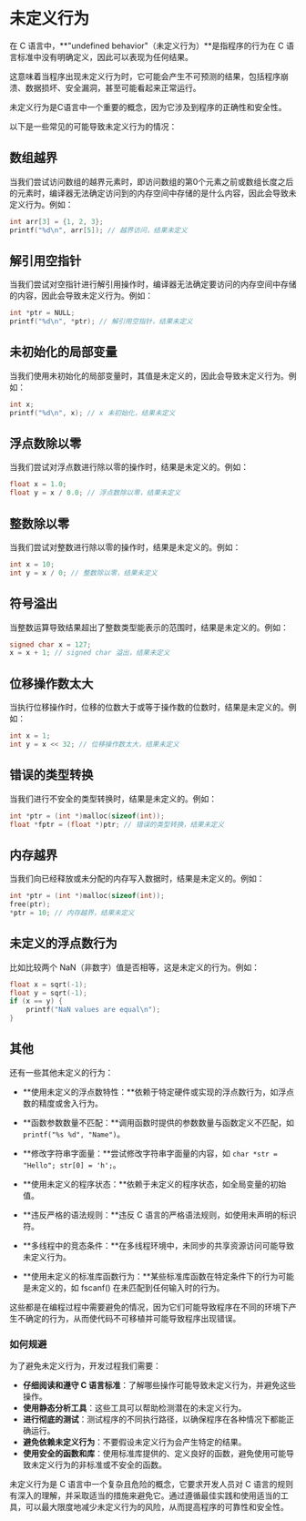 # 未定义行为

在 C 语言中，**"undefined behavior"（未定义行为）**是指程序的行为在 C 语言标准中没有明确定义，因此可以表现为任何结果。

这意味着当程序出现未定义行为时，它可能会产生不可预测的结果，包括程序崩溃、数据损坏、安全漏洞，甚至可能看起来正常运行。

未定义行为是C语言中一个重要的概念，因为它涉及到程序的正确性和安全性。

以下是一些常见的可能导致未定义行为的情况：

## 数组越界

当我们尝试访问数组的越界元素时，即访问数组的第0个元素之前或数组长度之后的元素时，编译器无法确定访问到的内存空间中存储的是什么内容，因此会导致未定义行为。例如：

```c
int arr[3] = {1, 2, 3};
printf("%d\n", arr[5]); // 越界访问，结果未定义
```

## 解引用空指针

当我们尝试对空指针进行解引用操作时，编译器无法确定要访问的内存空间中存储的内容，因此会导致未定义行为。例如：

```c
int *ptr = NULL;
printf("%d\n", *ptr); // 解引用空指针，结果未定义
```

## 未初始化的局部变量

当我们使用未初始化的局部变量时，其值是未定义的，因此会导致未定义行为。例如：

```c
int x;
printf("%d\n", x); // x 未初始化，结果未定义
```

## 浮点数除以零

当我们尝试对浮点数进行除以零的操作时，结果是未定义的。例如：

```c
float x = 1.0;
float y = x / 0.0; // 浮点数除以零，结果未定义
```

## 整数除以零

当我们尝试对整数进行除以零的操作时，结果是未定义的。例如：

```c
int x = 10;
int y = x / 0; // 整数除以零，结果未定义
```

## 符号溢出

当整数运算导致结果超出了整数类型能表示的范围时，结果是未定义的。例如：

```c
signed char x = 127;
x = x + 1; // signed char 溢出，结果未定义
```

## 位移操作数太大

当执行位移操作时，位移的位数大于或等于操作数的位数时，结果是未定义的。例如：

```c
int x = 1;
int y = x << 32; // 位移操作数太大，结果未定义
```

## 错误的类型转换

当我们进行不安全的类型转换时，结果是未定义的。例如：

```c
int *ptr = (int *)malloc(sizeof(int));
float *fptr = (float *)ptr; // 错误的类型转换，结果未定义
```

## 内存越界

当我们向已经释放或未分配的内存写入数据时，结果是未定义的。例如：

```c
int *ptr = (int *)malloc(sizeof(int));
free(ptr);
*ptr = 10; // 内存越界，结果未定义
```

## 未定义的浮点数行为

比如比较两个 NaN（非数字）值是否相等，这是未定义的行为。例如：

```c
float x = sqrt(-1);
float y = sqrt(-1);
if (x == y) {
    printf("NaN values are equal\n");
}
```

## 其他

还有一些其他未定义的行为：

- **使用未定义的浮点数特性：**依赖于特定硬件或实现的浮点数行为，如浮点数的精度或舍入行为。

- **函数参数数量不匹配：**调用函数时提供的参数数量与函数定义不匹配，如 `printf("%s %d", "Name")`。

- **修改字符串字面量：**尝试修改字符串字面量的内容，如 `char *str = "Hello"; str[0] = 'h';`。

- **使用未定义的程序状态：**依赖于未定义的程序状态，如全局变量的初始值。

- **违反严格的语法规则：**违反 C 语言的严格语法规则，如使用未声明的标识符。

- **多线程中的竞态条件：**在多线程环境中，未同步的共享资源访问可能导致未定义行为。

- **使用未定义的标准库函数行为：**某些标准库函数在特定条件下的行为可能是未定义的，如 fscanf() 在未匹配到任何输入时的行为。

这些都是在编程过程中需要避免的情况，因为它们可能导致程序在不同的环境下产生不确定的行为，从而使代码不可移植并可能导致程序出现错误。

### 如何规避

为了避免未定义行为，开发过程我们需要：

- **仔细阅读和遵守 C 语言标准**：了解哪些操作可能导致未定义行为，并避免这些操作。
- **使用静态分析工具**：这些工具可以帮助检测潜在的未定义行为。
- **进行彻底的测试**：测试程序的不同执行路径，以确保程序在各种情况下都能正确运行。
- **避免依赖未定义行为**：不要假设未定义行为会产生特定的结果。
- **使用安全的函数和库**：使用标准库提供的、定义良好的函数，避免使用可能导致未定义行为的非标准或不安全的函数。

未定义行为是 C 语言中一个复杂且危险的概念，它要求开发人员对 C 语言的规则有深入的理解，并采取适当的措施来避免它。通过遵循最佳实践和使用适当的工具，可以最大限度地减少未定义行为的风险，从而提高程序的可靠性和安全性。
